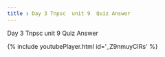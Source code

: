 ```yaml
---
title : Day 3 Tnpsc  unit 9  Quiz Answer
---
```


Day 3 Tnpsc  unit 9  Quiz Answer



{% include youtubePlayer.html id='_Z9nmuyCIRs' %}
